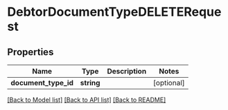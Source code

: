 # DebtorDocumentTypeDELETERequest

## Properties
Name | Type | Description | Notes
------------ | ------------- | ------------- | -------------
**document_type_id** | **string** |  | [optional] 

[[Back to Model list]](../README.md#documentation-for-models) [[Back to API list]](../README.md#documentation-for-api-endpoints) [[Back to README]](../README.md)


